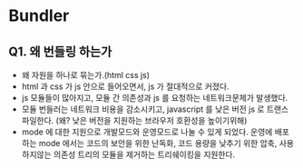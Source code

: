 # Bundler

## Q1. 왜 번들링 하는가

- 왜 자원을 하나로 묶는가.(html css js)
- html 과 css 가 js 안으로 들어오면서, js 가 절대적으로 커졌다.
- js 모듈들이 많아지고, 모듈 간 의존성과 js 를 요청하는 네트워크문제가 발생했다.
- 모듈 번들러는 네트워크 비용을 감소시키고, javascript 를 낮은 버전 js 로 트랜스파일한다. (왜? 낮은 버전을 지원하는 브라우저 호환성을 높이기위해)
- mode 에 대한 지원으로 개발모드와 운영모드로 나눌 수 있게 되었다. 운영에 배포하는 mode 에서는 코드의 보안을 위한 난독화, 코드 용량을 낮추기 위한 압축, 사용하지않는 의존성 트리의 모듈을 제거하는 트리쉐이킹을 지원한다.
